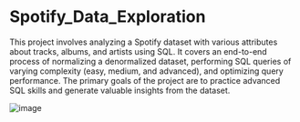 # Spotify_Data_Exploration

This project involves analyzing a Spotify dataset with various attributes about tracks, albums, and artists using SQL. It covers an end-to-end process of normalizing a denormalized dataset, performing SQL queries of varying complexity (easy, medium, and advanced), and optimizing query performance. The primary goals of the project are to practice advanced SQL skills and generate valuable insights from the dataset.

![image](https://github.com/user-attachments/assets/c1f2f0ea-e16f-46a3-9c93-1441d68a44c3)


